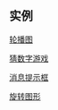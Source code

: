 ## 实例

[轮播图](/playTool/Demo.html)

[猜数字游戏](guessNumber.html)

[消息提示框](/messageBox/Demo.html)

[旋转图形](/rotateImg/Demo.html)
